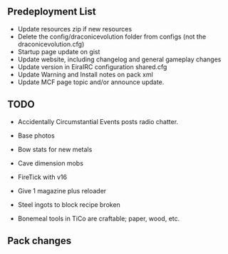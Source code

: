 ﻿## Predeployment List
- Update resources zip if new resources
- Delete the config/draconicevolution folder from configs (not the draconicevolution.cfg)
- Startup page update on gist
- Update website, including changelog and general gameplay changes
- Update version in EiraIRC configuration shared.cfg
- Update Warning and Install notes on pack xml
- Update MCF page topic and/or announce update.

## TODO

- Accidentally Circumstantial Events posts radio chatter.
- Base photos

- Bow stats for new metals
- Cave dimension mobs
- FireTick with v16
- Give 1 magazine plus reloader
- Steel ingots to block recipe broken
- Bonemeal tools in TiCo are craftable; paper, wood, etc.
 
## Pack changes
